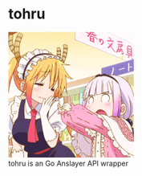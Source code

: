 # tohru
<img style="width:250px;height=250px" src=".github/assets/logo.gif"/>
<br>
tohru is an Go Anslayer API wrapper 
